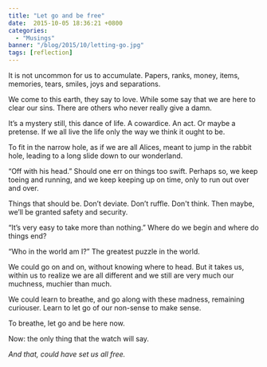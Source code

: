 ```yaml
---
title: "Let go and be free"
date:  2015-10-05 18:36:21 +0800
categories:
  - "Musings"
banner: "/blog/2015/10/letting-go.jpg"
tags: [reflection]
---
```

It is not uncommon for us to accumulate. Papers, ranks, money, items, memories, tears, smiles, joys and separations.

We come to this earth, they say to love. While some say that we are here to clear our sins. There are others who never really give a damn.

It’s a mystery still, this dance of life. A cowardice. An act. Or maybe a pretense. If we all live the life only the way we think it ought to be.

To fit in the narrow hole, as if we are all Alices, meant to jump in the rabbit hole, leading to a long slide down to our wonderland.

“Off with his head.” Should one err on things too swift. Perhaps so, we keep toeing and running, and we keep keeping up on time, only to run out over and over.

Things that should be. Don’t deviate. Don’t ruffle. Don't think. Then maybe, we’ll be granted safety and security.

“It’s very easy to take more than nothing.” Where do we begin and where do things end?

“Who in the world am I?” The greatest puzzle in the world.

We could go on and on, without knowing where to head. But it takes us, within us to realize we are all different and we still are very much our muchness, muchier than much.

We could learn to breathe, and go along with these madness, remaining curiouser. Learn to let go of our non-sense to make sense.

To breathe, let go and be here now.

Now: the only thing that the watch will say.

_And that, could have set us all free._
